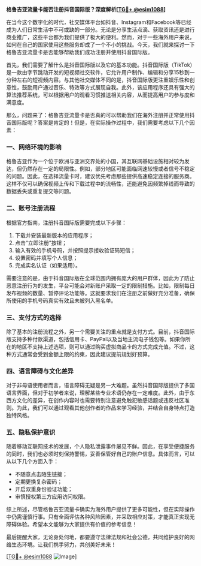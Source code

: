 **格鲁吉亚流量卡能否注册抖音国际版？深度解析[[TG💪+ @esim1088](https://t.me/s/esim1088)]**

在当今这个数字化的时代，社交媒体平台如抖音、Instagram和Facebook等已经成为人们日常生活中不可或缺的一部分。无论是分享生活点滴、获取资讯还是进行商业推广，这些平台都为我们提供了极大的便利。然而，对于一些海外用户来说，如何在自己的国家使用这些服务却成了一个不小的挑战。今天，我们就来探讨一下格鲁吉亚流量卡是否能够帮助我们成功注册并使用抖音国际版。

首先，我们需要了解什么是抖音国际版以及它的基本功能。抖音国际版（TikTok）是一款由字节跳动开发的短视频社交软件，它允许用户制作、编辑和分享15秒到一分钟左右的短视频内容。与其他社交媒体不同的是，抖音国际版更注重娱乐性和创意性，鼓励用户通过音乐、特效等方式展现自我。此外，该应用程序还具有强大的算法推荐系统，可以根据用户的观看习惯推送相关内容，从而提高用户的参与度和满意度。

那么，问题来了：格鲁吉亚流量卡是否真的可以帮助我们在海外注册并正常使用抖音国际版呢？答案是肯定的！但是，在实际操作过程中，我们需要考虑以下几个因素：

### 一、网络环境的影响

格鲁吉亚作为一个位于欧洲与亚洲交界处的小国，其互联网基础设施相对较为发达，但仍然存在一定的局限性。例如，部分地区可能面临网速较慢或者信号不稳定的问题。因此，在选择流量卡时，建议优先考虑那些提供高速稳定连接的服务商。这样不仅可以确保视频上传和下载过程中的流畅性，还能避免因频繁掉线而导致的数据丢失或重复提交等问题。

### 二、账号注册流程

根据官方指南，注册抖音国际版需要完成以下步骤：
1. 下载并安装最新版本的应用程序；
2. 点击“立即注册”按钮；
3. 输入有效的手机号码，并按照提示接收验证码短信；
4. 设置密码并填写个人信息；
5. 完成实名认证（如果适用）。

需要注意的是，由于抖音国际版在全球范围内拥有庞大的用户群体，因此为了防止恶意注册行为的发生，平台可能会对新账户采取一定的限制措施。比如，限制每日发布视频的数量、暂停评论功能等。这就要求我们在注册之前做好充分准备，确保所使用的手机号码真实有效且未被列入黑名单。

### 三、支付方式的选择

除了基本的注册流程之外，另一个需要关注的重点就是支付方式。目前，抖音国际版支持多种付款渠道，包括信用卡、PayPal以及当地主流电子钱包等。如果你所在的地区不支持上述选项，则可以通过购买虚拟商品卡的方式完成充值。不过，这种方式通常会受到金额上限的约束，因此建议提前规划好预算。

### 四、语言障碍与文化差异

对于非母语使用者而言，语言障碍无疑是另一大难题。虽然抖音国际版提供了多国语言界面，但对于初学者来说，理解某些专业术语仍存在一定难度。此外，由于东西方文化的差异，在创作内容时也需要特别注意避免触犯敏感话题或违反社区准则。为此，我们可以通过观看其他创作者的作品来学习经验，并结合自身特点打造独特风格。

### 五、隐私保护意识

随着移动互联网技术的发展，个人隐私泄露事件屡见不鲜。因此，在享受便捷服务的同时，我们也必须时刻保持警惕，妥善保管好自己的账户信息。具体而言，可以从以下几个方面入手：
- 不随意点击陌生链接；
- 定期更换复杂密码；
- 开启双重身份验证功能；
- 审慎授权第三方应用访问权限。

综上所述，尽管格鲁吉亚流量卡确实为海外用户提供了更多可能性，但在实际操作中仍需谨慎行事。只有全面评估各种风险因素，并采取相应对策，才能真正实现无障碍体验。希望本文能够为大家提供有价值的参考信息！

最后提醒大家，无论身处何地，都要遵守法律法规和社会公德，共同维护良好的网络生态环境。让我们携手努力，共创美好未来！

[[TG💪+ @esim1088](https://t.me/s/esim1088) ![Image](https://i.postimg.cc/4NQfJmqS/Snipaste-2025-05-13-00-14-12.png)]